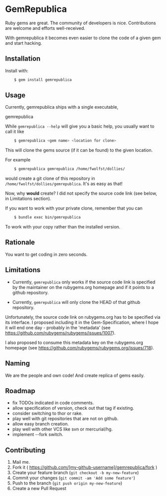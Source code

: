 # GemRepublica

Ruby gems are great.  The community of developers is nice.  Contributions are welcome and efforts well-received.

With gemrepublica it becomes even easier to clone the code of a given gem and start hacking.

## Installation

Install with:

```sh
    $ gem install gemrepublica
```

## Usage

Currently, gemrepublica ships with a single executable,

  gemrepublica

While `gemrepublica --help` will give you a basic help, you usually want to call it like

```sh
    $ gemrepublica <gem name> <location for clone>
```

This will clone the gems source (if it can be found) to the given location.

For example

```sh
    $ gemrepublica gemrepublica /home/fwolfst/dollies/
```

would create a git clone of this repository in `/home/fwolfst/dollies/gemrepublica`.  It's as easy as that!

Now, why __would__ create?  I did not specify the source code link (see below, in Limitations section).

If you want to work with your private clone, remember that you can

```sh
    $ bundle exec bin/gemrepublica
```

To work with your copy rather than the installed version.

## Rationale

You want to get coding in zero seconds.

## Limitations

* Currently, `gemrepublica` only works if the source code link is specified by the maintainer on the rubygems.org homepage and if it points to a github repository.

* Currently, `gemrepublica` will only clone the HEAD of that github repository.

Unfortunately, the source code link on rubygems.org has to be specified via its interface.  I proposed including it in the Gem-Specification, where I hope it will end one day - probably in the 'metadata' (see https://github.com/rubygems/rubygems/issues/1007).

I also proposed to consume this metadata key on the rubygems.org homepage (see https://github.com/rubygems/rubygems.org/issues/718).

## Naming

We are the people and own code!  And create replica of gems easily.

## Roadmap

- fix TODOs indicated in code comments.
- allow specification of version, check out that tag if existing.
- consider switching to thor or rake.
- play well with git repositories that are not on github.
- allow easy branch creation.
- play well with other VCS like svn or mercurial/hg.
- implement --fork switch.

## Contributing

1. Mail me.
2. Fork it ( https://github.com/[my-github-username]/gemrepublica/fork )
3. Create your feature branch (`git checkout -b my-new-feature`)
4. Commit your changes (`git commit -am 'Add some feature'`)
5. Push to the branch (`git push origin my-new-feature`)
6. Create a new Pull Request
